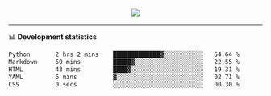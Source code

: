 <h3 align="center">
  <a href="https://github.com/hwalker928">
      <img src="https://github-profile-trophy.vercel.app/?username=hwalker928&no-bg=true&no-frame=true">
  </a>
</h3>


<hr>

📊 **Development statistics**

<!--START_SECTION:waka-->

```txt
Python       2 hrs 2 mins    █████████████▓░░░░░░░░░░░   54.64 %
Markdown     50 mins         █████▓░░░░░░░░░░░░░░░░░░░   22.55 %
HTML         43 mins         ████▓░░░░░░░░░░░░░░░░░░░░   19.31 %
YAML         6 mins          ▓░░░░░░░░░░░░░░░░░░░░░░░░   02.71 %
CSS          0 secs          ░░░░░░░░░░░░░░░░░░░░░░░░░   00.30 %
```

<!--END_SECTION:waka-->
